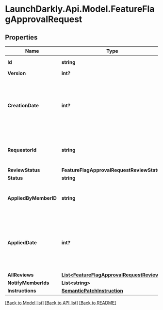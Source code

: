 # LaunchDarkly.Api.Model.FeatureFlagApprovalRequest
## Properties

Name | Type | Description | Notes
------------ | ------------- | ------------- | -------------
**Id** | **string** | The unique resource id. | [optional] 
**Version** | **int?** |  | [optional] 
**CreationDate** | **int?** | A unix epoch time in milliseconds specifying the date the approval request was requested | [optional] 
**RequestorId** | **string** | The id of the member that requested the change | [optional] 
**ReviewStatus** | **FeatureFlagApprovalRequestReviewStatus** |  | [optional] 
**Status** | **string** | | Name     | Description | | - -- -- -- -:| - -- -- -- -- -- | | pending  | the feature flag approval request has not been applied yet | | completed| the feature flag approval request has been applied successfully | | failed   | the feature flag approval request has been applied but the changes were not applied successfully |  | [optional] 
**AppliedByMemberID** | **string** | The id of the member that applied the approval request | [optional] 
**AppliedDate** | **int?** | A unix epoch time in milliseconds specifying the date the approval request was applied | [optional] 
**AllReviews** | [**List&lt;FeatureFlagApprovalRequestReview&gt;**](FeatureFlagApprovalRequestReview.md) |  | [optional] 
**NotifyMemberIds** | **List&lt;string&gt;** |  | [optional] 
**Instructions** | [**SemanticPatchInstruction**](SemanticPatchInstruction.md) |  | [optional] 

[[Back to Model list]](../README.md#documentation-for-models) [[Back to API list]](../README.md#documentation-for-api-endpoints) [[Back to README]](../README.md)

